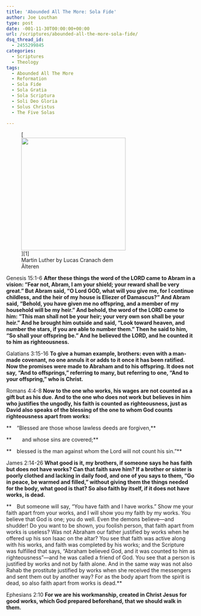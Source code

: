 ```yaml
---
title: 'Abounded All The More: Sola Fide'
author: Joe Louthan
type: post
date: -001-11-30T00:00:00+00:00
url: /scriptures/abounded-all-the-more-sola-fide/
dsq_thread_id:
  - 2455299845
categories:
  - Scriptures
  - Theology
tags:
  - Abounded All The More
  - Reformation
  - Sola Fide
  - Sola Gratia
  - Sola Scriptura
  - Soli Deo Gloria
  - Solus Christus
  - The Five Solas

---
```

<figure id="attachment_1155" style="width: 278px" class="wp-caption alignright">[<img class="size-medium wp-image-1155" title="300px-Luther46c" src="https://i0.wp.com/theologic.us/wp-content/uploads/2012/10/300px-Luther46c.jpg?resize=278%2C300" alt="" width="278" height="300" srcset="https://i0.wp.com/theologic.us/wp-content/uploads/2012/10/300px-Luther46c.jpg?resize=278%2C300 278w, https://i0.wp.com/theologic.us/wp-content/uploads/2012/10/300px-Luther46c.jpg?w=300 300w" sizes="(max-width: 278px) 100vw, 278px" data-recalc-dims="1" />][1]<figcaption class="wp-caption-text">Martin Luther by Lucas Cranach dem Älteren</figcaption></figure>

Genesis 15:1-6 **After these things the word of the LORD came to Abram in a vision: “Fear not, Abram, I am your shield; your reward shall be very great.” But Abram said, “O Lord GOD, what will you give me, for I continue childless, and the heir of my house is Eliezer of Damascus?” And Abram said, “Behold, you have given me no offspring, and a member of my household will be my heir.” And behold, the word of the LORD came to him: “This man shall not be your heir; your very own son shall be your heir.” And he brought him outside and said, “Look toward heaven, and number the stars, if you are able to number them.” Then he said to him, “So shall your offspring be.” And he believed the LORD, and he counted it to him as righteousness.**

Galatians 3:15-16 **To give a human example, brothers: even with a man-made covenant, no one annuls it or adds to it once it has been ratified. Now the promises were made to Abraham and to his offspring. It does not say, “And to offsprings,” referring to many, but referring to one, “And to your offspring,” who is Christ.**

Romans 4:4-8 **Now to the one who works, his wages are not counted as a gift but as his due. And to the one who does not work but believes in him who justifies the ungodly, his faith is counted as righteousness, just as David also speaks of the blessing of the one to whom God counts righteousness apart from works:**
  
 ** “Blessed are those whose lawless deeds are forgiven,**
  
 **  and whose sins are covered;**
  
 ** blessed is the man against whom the Lord will not count his sin.”**

James 2:14-26 **What good is it, my brothers, if someone says he has faith but does not have works? Can that faith save him? If a brother or sister is poorly clothed and lacking in daily food, and one of you says to them, “Go in peace, be warmed and filled,” without giving them the things needed for the body, what good is that? So also faith by itself, if it does not have works, is dead.**
  
 ** But someone will say, “You have faith and I have works.” Show me your faith apart from your works, and I will show you my faith by my works. You believe that God is one; you do well. Even the demons believe—and shudder! Do you want to be shown, you foolish person, that faith apart from works is useless? Was not Abraham our father justified by works when he offered up his son Isaac on the altar? You see that faith was active along with his works, and faith was completed by his works; and the Scripture was fulfilled that says, “Abraham believed God, and it was counted to him as righteousness”—and he was called a friend of God. You see that a person is justified by works and not by faith alone. And in the same way was not also Rahab the prostitute justified by works when she received the messengers and sent them out by another way? For as the body apart from the spirit is dead, so also faith apart from works is dead.**

Ephesians 2:10 **For we are his workmanship, created in Christ Jesus for good works, which God prepared beforehand, that we should walk in them.**

 [1]: https://i0.wp.com/theologic.us/wp-content/uploads/2012/10/300px-Luther46c.jpg